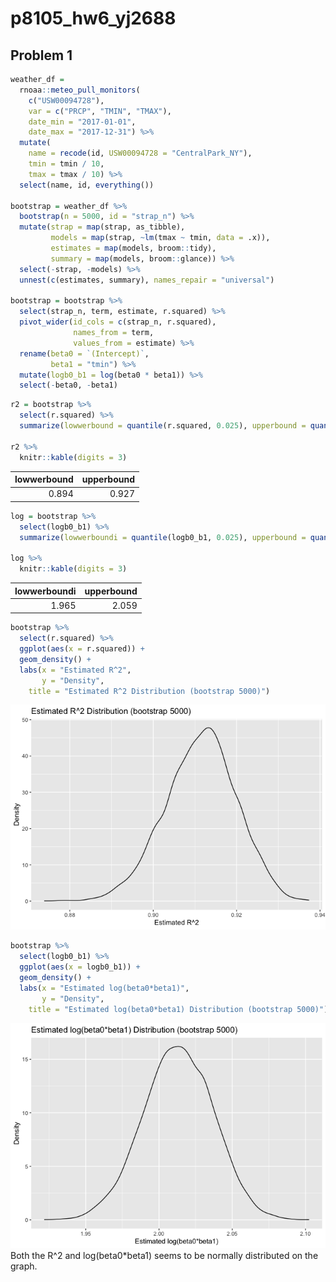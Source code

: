 p8105_hw6_yj2688
================

## Problem 1

``` r
weather_df = 
  rnoaa::meteo_pull_monitors(
    c("USW00094728"),
    var = c("PRCP", "TMIN", "TMAX"), 
    date_min = "2017-01-01",
    date_max = "2017-12-31") %>%
  mutate(
    name = recode(id, USW00094728 = "CentralPark_NY"),
    tmin = tmin / 10,
    tmax = tmax / 10) %>%
  select(name, id, everything())

bootstrap = weather_df %>% 
  bootstrap(n = 5000, id = "strap_n") %>% 
  mutate(strap = map(strap, as_tibble), 
         models = map(strap, ~lm(tmax ~ tmin, data = .x)),
         estimates = map(models, broom::tidy),
         summary = map(models, broom::glance)) %>% 
  select(-strap, -models) %>% 
  unnest(c(estimates, summary), names_repair = "universal") 

bootstrap = bootstrap %>%
  select(strap_n, term, estimate, r.squared) %>% 
  pivot_wider(id_cols = c(strap_n, r.squared),
              names_from = term,
              values_from = estimate) %>% 
  rename(beta0 = `(Intercept)`,
         beta1 = "tmin") %>% 
  mutate(logb0_b1 = log(beta0 * beta1)) %>% 
  select(-beta0, -beta1)
```

``` r
r2 = bootstrap %>% 
  select(r.squared) %>% 
  summarize(lowwerbound = quantile(r.squared, 0.025), upperbound = quantile(r.squared, 0.975))

r2 %>%
  knitr::kable(digits = 3)
```

| lowwerbound | upperbound |
|------------:|-----------:|
|       0.894 |      0.927 |

``` r
log = bootstrap %>% 
  select(logb0_b1) %>% 
  summarize(lowwerboundi = quantile(logb0_b1, 0.025), upperbound = quantile(logb0_b1, 0.975))

log %>%
  knitr::kable(digits = 3)
```

| lowwerboundi | upperbound |
|-------------:|-----------:|
|        1.965 |      2.059 |

``` r
bootstrap %>% 
  select(r.squared) %>% 
  ggplot(aes(x = r.squared)) + 
  geom_density() + 
  labs(x = "Estimated R^2",
       y = "Density",
    title = "Estimated R^2 Distribution (bootstrap 5000)")
```

![](p8105_hw6_yj2688_files/figure-gfm/unnamed-chunk-2-1.png)<!-- -->

``` r
bootstrap %>% 
  select(logb0_b1) %>% 
  ggplot(aes(x = logb0_b1)) + 
  geom_density() + 
  labs(x = "Estimated log(beta0*beta1)",
       y = "Density",
    title = "Estimated log(beta0*beta1) Distribution (bootstrap 5000)")
```

![](p8105_hw6_yj2688_files/figure-gfm/unnamed-chunk-2-2.png)<!-- -->
Both the R^2 and log(beta0\*beta1) seems to be normally distributed on
the graph.
